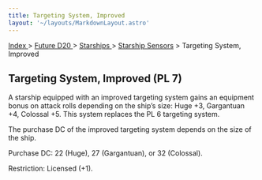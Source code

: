 ```yaml
---
title: Targeting System, Improved
layout: '~/layouts/MarkdownLayout.astro'
---
```


[ Index ](/) > [ Future D20 ](/future.d20.srd) > [ Starships ](/future.d20.srd/starships) > [Starship Sensors](/future.d20.srd/starships/starship.sensors) > Targeting System, Improved

##  Targeting System, Improved (PL 7)

A starship equipped with an improved targeting system gains an equipment bonus
on attack rolls depending on the ship’s size: Huge +3, Gargantuan +4, Colossal
+5. This system replaces the PL 6 targeting system.

The purchase DC of the improved targeting system depends on the size of the
ship.

Purchase DC: 22 (Huge), 27 (Gargantuan), or 32 (Colossal).

Restriction: Licensed (+1).

